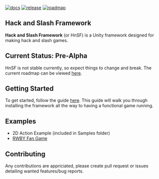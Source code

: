 [![docs](https://github.com/christides11/hack-n-slash-framework/workflows/Documentation/badge.svg)](https://christides11.github.io/hack-and-slash-framework/)
[![release](https://img.shields.io/github/release/christides11/hack-n-slash-framework.svg)](https://github.com/christides11/hack-and-slash-framework/releases)
[![roadmap](https://img.shields.io/badge/roadmap-blue.svg)](https://trello.com/b/Zr16X01b/hnsf)

## Hack and Slash Framework

**Hack and Slash Framework** (or HnSF) is a Unity framework designed for making hack and slash games.

## Current Status: Pre-Alpha
HnSF is not stable currently, so expect things to change and break.
The current roadmap can be viewed [here](https://trello.com/b/Zr16X01b/hnsf).

## Getting Started

To get started, follow the guide [here](https://christides11.github.io/hack-and-slash-framework/guides/index.html). 
This guide will walk you through installing the framework all the way to having a functional game running.

## Examples

* 2D Action Example (included in Samples folder)
* [RWBY Fan Game](https://github.com/christides11/rwby)

## Contributing

Any contributions are appriciated, please create pull request or issues detailing wanted features/bug reports.

